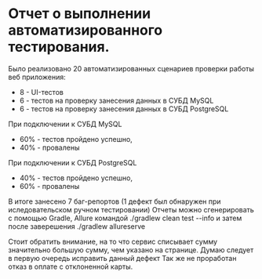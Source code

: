 # Отчет о выполнении автоматизированного тестирования.

Было реализовано 20 автоматизированных сценариев проверки работы веб приложения:

* 8 - UI-тестов
* 6 - тестов на проверку занесения данных в СУБД MySQL
* 6 - тестов на проверку занесения данных в СУБД PostgreSQL

При подключении к СУБД MySQL

* 60% - тестов пройдено успешно,
* 40% - провалены

При подключении к СУБД PostgreSQL

* 40% - тестов пройдено успешно,
* 60% - провалены

В итоге занесено 7 баг-репортов (1 дефект был обнаружен при иследовательском ручном тестировании)
Отчеты можно сгенерировать с помощью Gradle, Allure командой
./gradlew clean test --info и затем после заверешения ./gradlew allureserve

Стоит обратить внимание, на то что сервис списывает сумму значительно большую сумму,
чем указано на странице. Думаю следует в первую очередь исправить данный дефект
Так же не проработан отказ в оплате с отклоненной карты.
